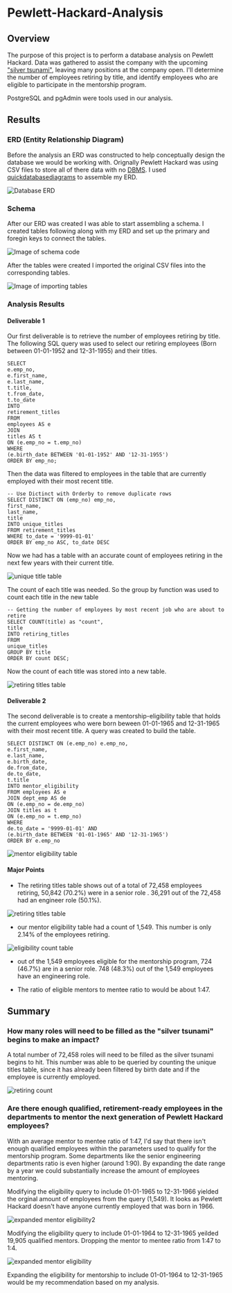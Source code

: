 # Pewlett-Hackard-Analysis
## Overview
The purpose of this project is to perform a database analysis on Pewlett Hackard. Data was gathered to assist the company with the upcoming ["silver tsunami"](https://amesite.com/blogs/how-will-the-silver-tsunami-affect-industry/), leaving many positions at the company open. I'll determine the number of employees retiring by title, and identify employees who are eligible to participate in the mentorship program.

PostgreSQL and pgAdmin were tools used in our analysis.

## Results

### ERD (Entity Relationship Diagram)
Before the analysis an ERD was constructed to help conceptually design the database we would be working with. Orignally Pewlett Hackard was using CSV files to store all of there data with no [DBMS](https://www.appdynamics.com/topics/database-management-systems#:~:text=Optimizing%20database%20performance-,What%20is%20DBMS%3F,delete%20data%20in%20the%20database.). I used [quickdatabasediagrams](https://www.quickdatabasediagrams.com/) to assemble my ERD.

![Database ERD](/Resources/EmployeeDB.png)

### Schema
After our ERD was created I was able to start assembling a schema. I created tables following along with my ERD and set up the primary and foregin keys to connect the tables.

![Image of schema code](/Resources/Schema.PNG)

After the tables were created I imported the original CSV files into the corresponding tables.

![Image of importing tables](/Resources/Importing.PNG)

### Analysis Results
#### Deliverable 1
Our first deliverable is to retrieve the number of employees retiring by title. The following SQL query was used to select our retiring employees (Born between 01-01-1952 and 12-31-1955) and their titles. 

```
SELECT
e.emp_no,
e.first_name,
e.last_name,
t.title,
t.from_date,
t.to_date
INTO
retirement_titles
FROM
employees AS e
JOIN
titles AS t
ON (e.emp_no = t.emp_no)
WHERE
(e.birth_date BETWEEN '01-01-1952' AND '12-31-1955')
ORDER BY emp_no;
```
Then the data was filtered to employees in the table that are currently employed with their most recent title.

```
-- Use Dictinct with Orderby to remove duplicate rows
SELECT DISTINCT ON (emp_no) emp_no,
first_name,
last_name,
title
INTO unique_titles
FROM retirement_titles
WHERE to_date = '9999-01-01'
ORDER BY emp_no ASC, to_date DESC
```

Now we had has a table with an accurate count of employees retiring in the next few years with their current title.

![unique title table](/Resources/unique_titles.PNG)

The count of each title was needed. So the group by function was used to count each title in the new table

```
-- Getting the number of employees by most recent job who are about to retire
SELECT COUNT(title) as "count",
title
INTO retiring_titles
FROM
unique_titles
GROUP BY title
ORDER BY count DESC;
```
Now the count of each title was stored into a new table.

![retiring titles table](/Resources/retiring_titles.PNG)

#### Deliverable 2
The second deliverable is to create a mentorship-eligibility table that holds the current employees who were born beween 01-01-1965 and 12-31-1965 with their most recent title. A query was created to build the table.

```
SELECT DISTINCT ON (e.emp_no) e.emp_no, 
e.first_name,
e.last_name,
e.birth_date,
de.from_date,
de.to_date,
t.title
INTO mentor_eligibility
FROM employees AS e
JOIN dept_emp AS de
ON (e.emp_no = de.emp_no)
JOIN titles as t
ON (e.emp_no = t.emp_no)
WHERE
de.to_date = '9999-01-01' AND
(e.birth_date BETWEEN '01-01-1965' AND '12-31-1965')
ORDER BY e.emp_no
```
![mentor eligibility table](/Resources/mentor_eligibility.PNG)

#### Major Points
- The retiring titles table shows out of a total of 72,458 employees retiring, 50,842 (70.2%) were in a senior role . 36,291 out of the 72,458 had an engineer role (50.1%). 

![retiring titles table](/Resources/retiring_titles.PNG)

- our mentor eligibility table had a count of 1,549. This number is only 2.14% of the employees retiring.

![eligibility count table](/Resources/eligibility_count.PNG)

- out of the 1,549 employees eligible for the mentorship program, 724 (46.7%) are in a senior role. 748 (48.3%) out of the 1,549 employees have an engineering role.

- The ratio of eligible mentors to mentee ratio to would be about 1:47.

## Summary
### How many roles will need to be filled as the "silver tsunami" begins to make an impact?
A total number of 72,458 roles will need to be filled as the silver tsunami begins to hit. 
This number was able to be queried by counting the unique titles table, since it has already been filtered by birth date and if the employee is currently employed.

![retiring count](/Resources/retiring_count.png)

### Are there enough qualified, retirement-ready employees in the departments to mentor the next generation of Pewlett Hackard employees?
With an average mentor to mentee ratio of 1:47, I'd say that there isn't enough qualified employees within the parameters used to qualify for the mentorship program. Some departments like the senior engineering departments ratio is even higher (around 1:90). By expanding the date range by a year we could substantially increase the amount of employees mentoring. 

Modifying the eligibility query to include 01-01-1965 to 12-31-1966 yielded the orginal amount of employees from the query (1,549). It looks as Pewlett Hackard doesn't have anyone currently employed that was born in 1966.

![expanded mentor eligibility2](/Resources/expanded_mentor_eligibility2.PNG)

Modifying the eligibility query to include 01-01-1964 to 12-31-1965 yeilded 19,905 qualified mentors. Dropping the mentor to mentee ratio from 1:47 to 1:4.

![expanded mentor eligibility](/Resources/expanded_mentor_eligibility.PNG)

Expanding the eligibility for mentorship to include 01-01-1964 to 12-31-1965 would be my recommendation based on my analysis.
